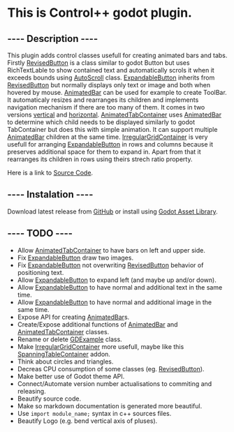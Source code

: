 # This is Control++ godot plugin.

## ---- Description ----

This plugin adds control classes usefull for creating animated bars and tabs.
Firstly [RevisedButton](markdown_doc/RevisedButton.md) is a class similar to godot Button but uses RichTextLable to show contained text and automatically scrols it when it exceeds bounds using [AutoScroll](markdown_doc/AutoScroll.md) class.
[ExpandableButton](markdown_doc/ExpandableButton.md) inherits from [RevisedButton](markdown_doc/RevisedButton.md) but normally displays only text or image and both when hovered by mouse.
[AnimatedBar](markdown_doc/AnimatedBar.md) can be used for example to create ToolBar. It automaticaly resizes and rearranges its children and implements navigation mechanism if there are too many of them. It comes in two versions [vertical](markdown_doc/VAnimatedBar.md) and [horizontal](markdown_doc/HAnimatedBar.md).
[AnimatedTabContainer](markdown_doc/AnimatedTabContainer.md) uses [AnimatedBar](markdown_doc/AnimatedBar.md) to determine which child needs to be displayed similarly to godot TabContainer but does this with simple animation. It can support multiple [AnimatedBar](markdown_doc/AnimatedBar.md) children at the same time.
[IrregularGridContainer](markdown_doc/IrregularGridContainer.md) is very usefull for arranging [ExpandableButton](markdown_doc/ExpandableButton.md) in rows and columns because it preserves additional space for them to expand in. Apart from that it rearranges its children in rows using theirs strech ratio property.

Here is a link to [Source Code](https://github.com/Rito13/godot_control_addon).

## ---- Instalation ----

Download latest release from [GitHub](https://github.com/Rito13/godot_control_addon/releases) or install using [Godot Asset Library](https://godotengine.org/asset-library/asset/3532).

## ---- TODO ----
 - Allow [AnimatedTabContainer](markdown_doc/AnimatedTabContainer.md) to have bars on left and upper side.
 - Fix [ExpandableButton](markdown_doc/ExpandableButton.md) draw two images.
 - Fix [ExpandableButton](markdown_doc/ExpandableButton.md) not overwriting [RevisedButton](markdown_doc/RevisedButton.md) behavior of positioning text.
 - Allow [ExpandableButton](markdown_doc/ExpandableButton.md) to expand left (and maybe up and/or down).
 - Allow [ExpandableButton](markdown_doc/ExpandableButton.md) to have normal and additional text in the same time.
 - Allow [ExpandableButton](markdown_doc/ExpandableButton.md) to have normal and additional image in the same time.
 - Expose API for creating [AnimatedBar](markdown_doc/AnimatedBar.md)s.
 - Create/Expose additional functions of [AnimatedBar](markdown_doc/AnimatedBar.md) and [AnimatedTabContainer](markdown_doc/AnimatedTabContainer.md) classes.
 - Rename or delete [GDExample](markdown_doc/GDExample.md) class.
 - Make [IrregularGridContainer](markdown_doc/IrregularGridContainer.md) more usefull, maybe like this [SpanningTableContainer](https://github.com/Magodra/SpanningTableContainer) addon.
 - Think about circles and triangles.
 - Decreas CPU consumption of some classes (eg. [RevisedButton](markdown_doc/RevisedButton.md)).
 - Make better use of Godot theme API.
 - Connect/Automate version number actualisations to commiting and releasing.
 - Beautify source code.
 - Make so markdown documentation is generated more beautiful.
 - Use `import module_name;` syntax in c++ sources files.
 - Beautify Logo (e.g. bend vertical axis of pluses).
